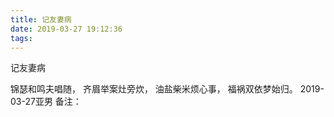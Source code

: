```yaml
---
title: 记友妻病
date: 2019-03-27 19:12:36
tags:
---
```

记友妻病

锦瑟和鸣夫唱随，
齐眉举案灶旁炊，
油盐柴米烦心事，
福祸双依梦始归。
2019-03-27亚男
备注：